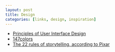 ```yaml
---
layout: post
title: Design
categories: [links, design, inspiration]
---
```


- [Principles of User Interface Design](http://bokardo.com/principles-of-user-interface-design/)
- [147colors](http://www.147colors.com/)
- [The 22 rules of storytelling, according to Pixar](http://io9.com/5916970/the-22-rules-of-storytelling-according-to-pixar)
